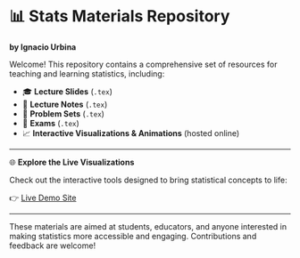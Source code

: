 # 📊 Stats Materials Repository

**by Ignacio Urbina**

Welcome! This repository contains a comprehensive set of resources for teaching
and learning statistics, including:

- 🎓 **Lecture Slides** (`.tex`)
- 📘 **Lecture Notes** (`.tex`)
- 📝 **Problem Sets** (`.tex`)
- 🧪 **Exams** (`.tex`)
- 📈 **Interactive Visualizations & Animations** (hosted online)

---

🌐 **Explore the Live Visualizations**

Check out the interactive tools designed to bring statistical concepts to life:

👉 [Live Demo Site](https://iurbinah-teaching-materials.static.hf.space)

---

These materials are aimed at students, educators, and anyone interested in making
statistics more accessible and engaging. Contributions and feedback are welcome!

